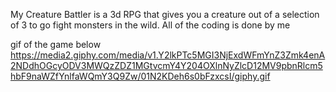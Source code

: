 My Creature Battler is a 3d RPG that gives you a creature out of a selection of 3 to go fight monsters in the wild. All of the coding is done by me

gif of the game below
https://media2.giphy.com/media/v1.Y2lkPTc5MGI3NjExdWFmYnZ3Zmk4enA2NDdhOGcyODV3MWQzZDZ1MGtvcmY4Y204OXlnNyZlcD12MV9pbnRlcm5hbF9naWZfYnlfaWQmY3Q9Zw/01N2KDeh6s0bFzxcsI/giphy.gif
